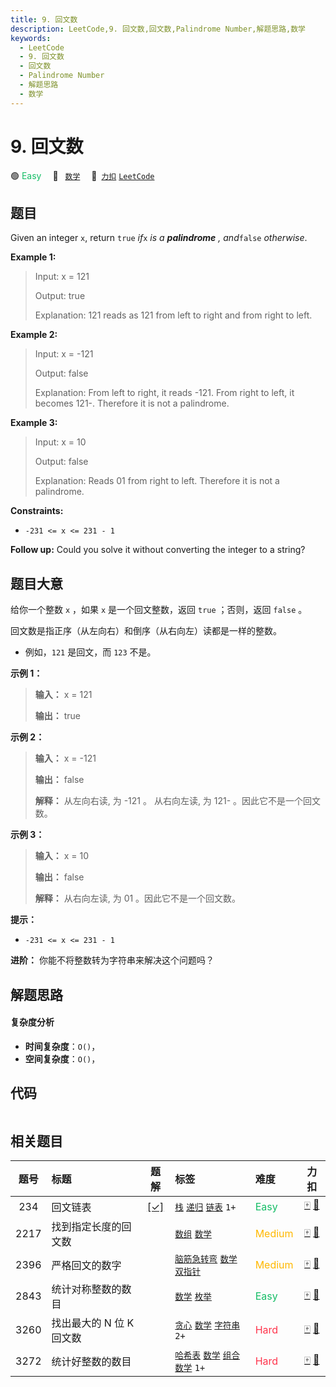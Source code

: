 ```yaml
---
title: 9. 回文数
description: LeetCode,9. 回文数,回文数,Palindrome Number,解题思路,数学
keywords:
  - LeetCode
  - 9. 回文数
  - 回文数
  - Palindrome Number
  - 解题思路
  - 数学
---
```


# 9. 回文数

🟢 <font color=#15bd66>Easy</font>&emsp; 🔖&ensp; [`数学`](/tag/math.md)&emsp; 🔗&ensp;[`力扣`](https://leetcode.cn/problems/palindrome-number) [`LeetCode`](https://leetcode.com/problems/palindrome-number)

## 题目

Given an integer `x`, return `true` _if_`x` _is a_ _**palindrome**_ _,
and_`false` _otherwise_.



**Example 1:**

> Input: x = 121
> 
> Output: true
> 
> Explanation: 121 reads as 121 from left to right and from right to left.

**Example 2:**

> Input: x = -121
> 
> Output: false
> 
> Explanation: From left to right, it reads -121. From right to left, it becomes 121-. Therefore it is not a palindrome.

**Example 3:**

> Input: x = 10
> 
> Output: false
> 
> Explanation: Reads 01 from right to left. Therefore it is not a palindrome.

**Constraints:**

  * `-231 <= x <= 231 - 1`



**Follow up:** Could you solve it without converting the integer to a string?


## 题目大意

给你一个整数 `x` ，如果 `x` 是一个回文整数，返回 `true` ；否则，返回 `false` 。

回文数是指正序（从左向右）和倒序（从右向左）读都是一样的整数。

  * 例如，`121` 是回文，而 `123` 不是。



**示例 1：**

> 
> 
> 
> 
> 
> **输入：** x = 121
> 
> **输出：** true
> 
> 

**示例  2：**

> 
> 
> 
> 
> 
> **输入：** x = -121
> 
> **输出：** false
> 
> **解释：** 从左向右读, 为 -121 。 从右向左读, 为 121- 。因此它不是一个回文数。
> 
> 

**示例 3：**

> 
> 
> 
> 
> 
> **输入：** x = 10
> 
> **输出：** false
> 
> **解释：** 从右向左读, 为 01 。因此它不是一个回文数。
> 
> 



**提示：**

  * `-231 <= x <= 231 - 1`



**进阶：** 你能不将整数转为字符串来解决这个问题吗？


## 解题思路

#### 复杂度分析

- **时间复杂度**：`O()`，
- **空间复杂度**：`O()`，

## 代码

```javascript

```

## 相关题目

<!-- prettier-ignore -->
| 题号 | 标题 | 题解 | 标签 | 难度 | 力扣 |
| :------: | :------ | :------: | :------ | :------ | :------: |
| 234 | 回文链表 | [[✓]](/problem/0234.md) |  [`栈`](/tag/stack.md) [`递归`](/tag/recursion.md) [`链表`](/tag/linked-list.md) `1+` | <font color=#15bd66>Easy</font> | [🀄️](https://leetcode.cn/problems/palindrome-linked-list) [🔗](https://leetcode.com/problems/palindrome-linked-list) |
| 2217 | 找到指定长度的回文数 |  |  [`数组`](/tag/array.md) [`数学`](/tag/math.md) | <font color=#ffb800>Medium</font> | [🀄️](https://leetcode.cn/problems/find-palindrome-with-fixed-length) [🔗](https://leetcode.com/problems/find-palindrome-with-fixed-length) |
| 2396 | 严格回文的数字 |  |  [`脑筋急转弯`](/tag/brainteaser.md) [`数学`](/tag/math.md) [`双指针`](/tag/two-pointers.md) | <font color=#ffb800>Medium</font> | [🀄️](https://leetcode.cn/problems/strictly-palindromic-number) [🔗](https://leetcode.com/problems/strictly-palindromic-number) |
| 2843 | 统计对称整数的数目 |  |  [`数学`](/tag/math.md) [`枚举`](/tag/enumeration.md) | <font color=#15bd66>Easy</font> | [🀄️](https://leetcode.cn/problems/count-symmetric-integers) [🔗](https://leetcode.com/problems/count-symmetric-integers) |
| 3260 | 找出最大的 N 位 K 回文数 |  |  [`贪心`](/tag/greedy.md) [`数学`](/tag/math.md) [`字符串`](/tag/string.md) `2+` | <font color=#ff334b>Hard</font> | [🀄️](https://leetcode.cn/problems/find-the-largest-palindrome-divisible-by-k) [🔗](https://leetcode.com/problems/find-the-largest-palindrome-divisible-by-k) |
| 3272 | 统计好整数的数目 |  |  [`哈希表`](/tag/hash-table.md) [`数学`](/tag/math.md) [`组合数学`](/tag/combinatorics.md) `1+` | <font color=#ff334b>Hard</font> | [🀄️](https://leetcode.cn/problems/find-the-count-of-good-integers) [🔗](https://leetcode.com/problems/find-the-count-of-good-integers) |
